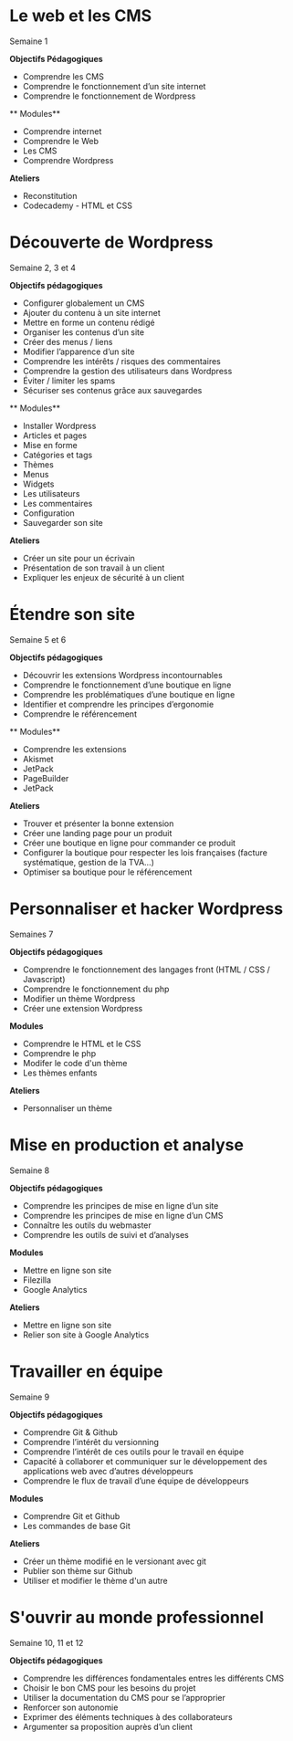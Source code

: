 # Le web et les CMS
Semaine 1

**Objectifs Pédagogiques**

* Comprendre les CMS
* Comprendre le fonctionnement d’un site internet
* Comprendre le fonctionnement de Wordpress

** Modules**

 * Comprendre internet
 * Comprendre le Web
 * Les CMS
 * Comprendre Wordpress

 **Ateliers**

 * Reconstitution
 * Codecademy - HTML et CSS

# Découverte de Wordpress
Semaine 2, 3 et 4

**Objectifs pédagogiques**

* Configurer globalement un CMS
* Ajouter du contenu à un site internet
* Mettre en forme un contenu rédigé
* Organiser les contenus d’un site
* Créer des menus / liens
* Modifier l’apparence d’un site
* Comprendre les intérêts / risques des commentaires
* Comprendre la gestion des utilisateurs dans Wordpress
* Éviter / limiter les spams
* Sécuriser ses contenus grâce aux sauvegardes

** Modules**

 * Installer Wordpress
 * Articles et pages
 * Mise en forme
 * Catégories et tags
 * Thèmes
 * Menus
 * Widgets
 * Les utilisateurs
 * Les commentaires
 * Configuration
 * Sauvegarder son site

 **Ateliers**

 * Créer un site pour un écrivain
 * Présentation de son travail à un client
 * Expliquer les enjeux de sécurité à un client

# Étendre son site
Semaine 5 et 6

**Objectifs pédagogiques**

* Découvrir les extensions Wordpress incontournables
* Comprendre le fonctionnement d’une boutique en ligne
* Comprendre les problématiques d’une boutique en ligne
* Identifier et comprendre les principes d’ergonomie
* Comprendre le référencement


** Modules**

 * Comprendre les extensions
 * Akismet
 * JetPack
 * PageBuilder
 * JetPack

 **Ateliers**

 * Trouver et présenter la bonne extension
 * Créer une landing page pour un produit
 * Créer une boutique en ligne pour commander ce produit
 * Configurer la boutique pour respecter les lois françaises (facture systématique, gestion de la TVA…)
 * Optimiser sa boutique pour le référencement


# Personnaliser et hacker Wordpress
Semaines 7

**Objectifs pédagogiques**

* Comprendre le fonctionnement des langages front (HTML / CSS / Javascript)
* Comprendre le fonctionnement du php
* Modifier un thème Wordpress
* Créer une extension Wordpress

**Modules**

 * Comprendre le HTML et le CSS
 * Comprendre le php
 * Modifer le code d'un thème
 * Les thèmes enfants

**Ateliers**

  * Personnaliser un thème

# Mise en production et analyse
Semaine 8

**Objectifs pédagogiques**

* Comprendre les principes de mise en ligne d’un site
* Comprendre les principes de mise en ligne d’un CMS
* Connaître les outils du webmaster
* Comprendre les outils de suivi et d’analyses

**Modules**

  * Mettre en ligne son site
  * Filezilla
  * Google Analytics

**Ateliers**

 * Mettre en ligne son site
 * Relier son site à Google Analytics

# Travailler en équipe
Semaine 9

**Objectifs pédagogiques**

 * Comprendre Git & Github
 * Comprendre l’intérêt du versionning
 * Comprendre l’intérêt de ces outils pour le travail en équipe
 * Capacité à collaborer et communiquer sur le développement des applications web avec d’autres développeurs
 * Comprendre le flux de travail d’une équipe de développeurs

 **Modules**

   * Comprendre Git et Github
   * Les commandes de base Git

 **Ateliers**

  * Créer un thème modifié en le versionant avec git
  * Publier son thème sur Github
  * Utiliser et modifier le thème d'un autre



# S'ouvrir au monde professionnel
Semaine 10, 11 et 12

**Objectifs pédagogiques**

  * Comprendre les différences fondamentales entres les différents CMS
  * Choisir le bon CMS pour les besoins du projet
  * Utiliser la documentation du CMS pour se l’approprier
  * Renforcer son autonomie
  * Exprimer des éléments techniques à des collaborateurs
  * Argumenter sa proposition auprès d’un client
